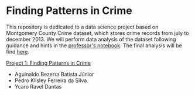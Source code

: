 # Finding Patterns in Crime


This repository is dedicated to a data science project based on Montgomery County Crime dataset, which stores crime records from july to december 2013.
We will perform data analysis of the dataset following guidance and hints in the [professor's notebook](http://nbviewer.jupyter.org/github/ycaroravel/Finding-Patterns-in-Crime/blob/master/Project%20%231%20Finding%20Patterns%20in%20Crime.ipynb). The final analysis will be find [here](http://nbviewer.jupyter.org/github/ycaroravel/Finding-Patterns-in-Crime/blob/master/Project1.ipynb).

<p>

[Project 1: Finding Patterns in Crime](http://nbviewer.jupyter.org/github/ycaroravel/Finding-Patterns-in-Crime/blob/master/Project1.ipynb)
- Aguinaldo Bezerra Batista Júnior
- Pedro Klisley Ferreira da Silva
- Ycaro Ravel Dantas


